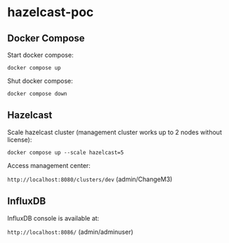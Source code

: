 # hazelcast-poc

## Docker Compose

Start docker compose:

```docker compose up```

Shut docker compose:

```docker compose down```

## Hazelcast

Scale hazelcast cluster (management cluster works up to 2 nodes without license):

```docker compose up --scale hazelcast=5```

Access management center:

```http://localhost:8080/clusters/dev``` (admin/ChangeM3)

## InfluxDB

InfluxDB console is available at:

```http://localhost:8086/``` (admin/adminuser)
